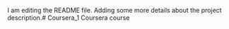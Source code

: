 I am editing the README file. Adding some more details about the project description.# Coursera_1
Coursera course 
